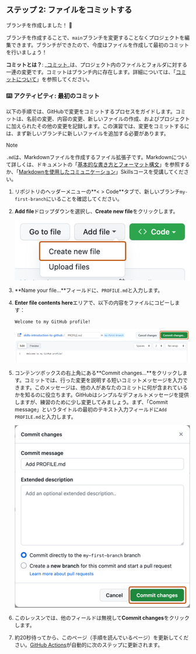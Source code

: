 <!--
  <<< Author notes: Step 2 >>>
  Start this step by acknowledging the previous step.
  Define terms and link to docs.github.com.
-->

## ステップ 2: ファイルをコミットする

ブランチを作成しました！ :tada:

ブランチを作成することで、`main`ブランチを変更することなくプロジェクトを編集できます。ブランチができたので、今度はファイルを作成して最初のコミットを行いましょう！

**コミットとは？**: _[コミット](https://docs.github.com/pull-requests/committing-changes-to-your-project/creating-and-editing-commits/about-commits)_は、プロジェクト内のファイルとフォルダに対する一連の変更です。コミットはブランチ内に存在します。詳細については、「[コミットについて](https://docs.github.com/en/pull-requests/committing-changes-to-your-project/creating-and-editing-commits/about-commits)」を参照してください。

### :keyboard: アクティビティ: 最初のコミット

以下の手順では、GitHubで変更をコミットするプロセスをガイドします。コミットは、名前の変更、内容の変更、新しいファイルの作成、およびプロジェクトに加えられたその他の変更を記録します。この演習では、変更をコミットするには、まず新しいブランチに新しいファイルを追加する必要があります。

> [!NOTE]
> `.md`は、Markdownファイルを作成するファイル拡張子です。Markdownについて詳しくは、ドキュメントの「[基本的な書き方とフォーマット構文](https://docs.github.com/en/get-started/writing-on-github/getting-started-with-writing-and-formatting-on-github/basic-writing-and-formatting-syntax)」を参照するか、「[Markdownを使用したコミュニケーション](https://github.com/skills/communicate-using-markdown)」Skillsコースを受講してください。

1. リポジトリのヘッダーメニューの**< > Code**タブで、新しいブランチ`my-first-branch`にいることを確認してください。

2. **Add file**ドロップダウンを選択し、**Create new file**をクリックします。

   ![create new file option](/images/create-new-file.png)

3. **Name your file...**フィールドに、`PROFILE.md`と入力します。

4. **Enter file contents here**エリアで、以下の内容をファイルにコピーします：

   ```
   Welcome to my GitHub profile!
   ```

   ![profile.md file screenshot](/images/my-profile-file.png)

5. コンテンツボックスの右上角にある**Commit changes...**をクリックします。コミットでは、行った変更を説明する短いコミットメッセージを入力できます。このメッセージは、他の人があなたのコミットに何が含まれているかを知るのに役立ちます。GitHubはシンプルなデフォルトメッセージを提供しますが、練習のために少し変更してみましょう。まず、「Commit message」というタイトルの最初のテキスト入力フィールドに`Add PROFILE.md`と入力します。

   ![screenshot of adding a new file with a commit message](/images/commit-full-screen.png)

6. このレッスンでは、他のフィールドは無視して**Commit changes**をクリックします。
7. 約20秒待ってから、このページ（手順を読んでいるページ）を更新してください。[GitHub Actions](https://docs.github.com/en/actions)が自動的に次のステップに更新されます。
